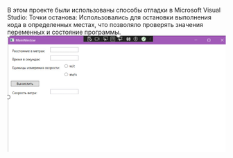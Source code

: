 В этом проекте были использованы способы отладки в Microsoft Visual Studio:
Точки останова: Использовались для остановки выполнения кода в определенных местах, что позволяло проверять значения переменных и состояние программы.
![Скриншот приложения](скриншот.jpg)

